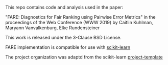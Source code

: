 This repo contains code and analysis used in the paper:

"FARE: Diagnostics for Fair Ranking using Pairwise Error Metrics" in the proceedings of the Web Conference (WWW 2019)
by Caitlin Kuhlman, Maryann Vanvalkenburg, Elke Rundensteiner 

This work is released under the 3-Clause BSD License.

FARE implementation is compatible for use with [scikit-learn](https://scikit-learn.org/)

The project organization was adaptd from the scikit-learn [project-template](https://github.com/scikit-learn-contrib/project-template)
